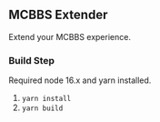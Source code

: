 ## MCBBS Extender
Extend your MCBBS experience.  

### Build Step
Required node 16.x and yarn installed.  
1. `yarn install`
2. `yarn build`